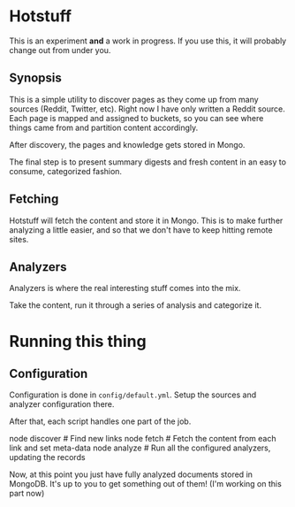 # Hotstuff

This is an experiment **and** a work in progress. If you use this, it will
probably change out from under you.

## Synopsis

This is a simple utility to discover pages as they come up from many sources
(Reddit, Twitter, etc). Right now I have only written a Reddit source. Each
page is mapped and assigned to buckets, so you can see where things came from
and partition content accordingly.

After discovery, the pages and knowledge gets stored in Mongo.

The final step is to present summary digests and fresh content in an easy to
consume, categorized fashion.

## Fetching

Hotstuff will fetch the content and store it in Mongo. This is to make further
analyzing a little easier, and so that we don't have to keep hitting remote
sites.

## Analyzers

Analyzers is where the real interesting stuff comes into the mix.

Take the content, run it through a series of analysis and categorize it.

# Running this thing

## Configuration

Configuration is done in `config/default.yml`. Setup the sources and analyzer configuration there.

After that, each script handles one part of the job.

  node discover # Find new links
  node fetch    # Fetch the content from each link and set meta-data
  node analyze  # Run all the configured analyzers, updating the records

Now, at this point you just have fully analyzed documents stored in MongoDB.
It's up to you to get something out of them! (I'm working on this part now)
